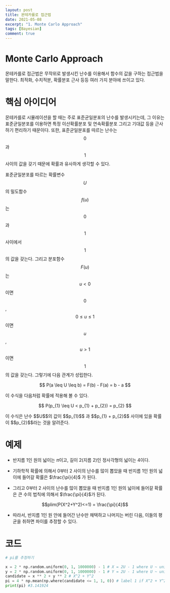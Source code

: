 ```yaml
---
layout: post
title: 몬테카를로 접근법
date: 2021-05-08
excerpt: "1. Monte Carlo Approach"
tags: [Bayesian]
comment: true
---
```



# Monte Carlo Approach
몬테카를로 접근법은 무작위로 발생시킨 난수를 이용해서 함수의 값을 구하는 접근법을 말한다. 최적화, 수치적분, 확률분포 근사 등등 여러 가지 분야에 쓰이고 있다. 




# 핵심 아이디어
몬테카를로 시뮬레이션을 할 때는 주로 표준균일분포의 난수를 발생시키는데, 그 이유는 표준균일분포를 이용하면 특정 이산확률분포 및 연속확률분포 그리고 기대값 등을 근사하기 편리하기 때문이다. 또한, 표준균일분포를 따르는 난수는 $$0$$ 과 $$1$$ 사이의 값을 갖기 때문에 확률과 유사하게 생각할 수 있다. 

표준균일분포를 따르는 확률변수 $$U$$ 의 밀도함수 $$f(u)$$는 $$0$$과 $$1$$ 사이에서 $$1$$의 값을 갖는다. 그리고 분포함수 $$F(u)$$는 $$u < 0$$이면 $$0$$, $$0 \leq u \leq 1$$이면 $$u$$, $$u > 1$$이면 $$1$$의 값을 갖는다. 그렇기에 다음 관계가 성립한다.

<p align="center">
$$	
	P(a \leq U \leq b) = F(b) - F(a) = b - a
$$
</p>

이 수식을 다음처럼 확률에 적용해 볼 수 있다.

<p align="center">
$$
    P(p_{1} \leq U < p_{1} + p_{2}) = p_{2}
$$
</p>
이 수식은 난수 $$U$$의 값이 $$p_{1}$$ 과 $$p_{1} + p_{2}$$ 사이에 있을 확률이 $$p_{2}$$라는 것을 알려준다. 




# 예제
- 반지름 1인 원의 넓이는 $\pi$이고, 길이 2(지름 2)인 정사각형의 넓이는 4이다.

- 기하학적 확률에 의해서 0부터 2 사이의 난수를 많이 뽑았을 때 반지름 1인 원의 넓이에 들어갈 확률은 $\frac{\pi}{4}$ 가 된다.

- 그리고 0부터 2 사이의 난수를 많이 뽑았을 때 반지름 1인 원의 넓이에 들어갈 확률은 큰 수의 법칙에 의해서 $\frac{\pi}{4}$가 된다.

$$plim(P(X^2+Y^2)<=1) = \frac{\pi}{4}$$

- 따라서, 반지름 1인 원 안에 들어간 난수만 채택하고 나머지는 버린 다음, 이들의 평균을 취하면 파이를 추정할 수 있다.



# 코드
```python
# pi를 추정하기

x = 2 * np.random.uniform(0, 1, 1000000) - 1 # X = 2U - 1 where U ~ uniform(0, 1)
y = 2 * np.random.uniform(0, 1, 1000000) - 1 # Y = 2U - 1 where U ~ uniform(0, 1)
candidate = x ** 2 + y ** 2 # X^2 + Y^2
pi = 4 * np.mean(np.where(candidate <= 1, 1, 0)) # label 1 if X^2 + Y^2 <=1 else 0, and apply mean function
print(pi) #3.141924

```
